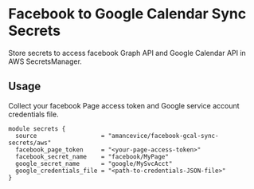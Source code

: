 # Facebook to Google Calendar Sync Secrets

Store secrets to access facebook Graph API and Google Calendar API in AWS SecretsManager.

## Usage

Collect your facebook Page access token and Google service account credentials file.

```hcl
module secrets {
  source                  = "amancevice/facebook-gcal-sync-secrets/aws"
  facebook_page_token     = "<your-page-access-token>"
  facebook_secret_name    = "facebook/MyPage"
  google_secret_name      = "google/MySvcAcct"
  google_credentials_file = "<path-to-credentials-JSON-file>"
}
```
